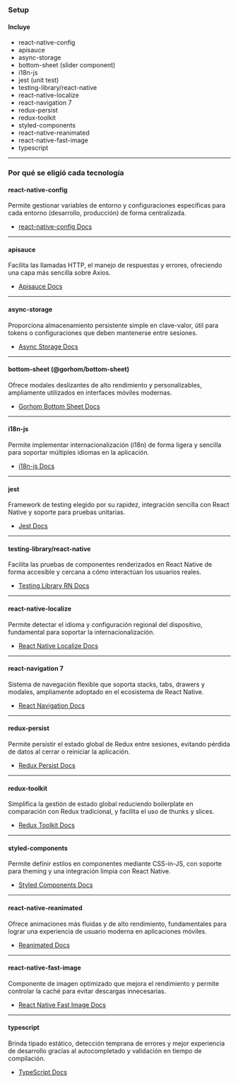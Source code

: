 ### Setup

#### Incluye

- react-native-config
- apisauce
- async-storage
- bottom-sheet (slider component)
- i18n-js
- jest (unit test)
- testing-library/react-native
- react-native-localize
- react-navigation 7
- redux-persist
- redux-toolkit
- styled-components
- react-native-reanimated
- react-native-fast-image
- typescript

---

### Por qué se eligió cada tecnología

#### react-native-config
Permite gestionar variables de entorno y configuraciones específicas para cada entorno (desarrollo, producción) de forma centralizada.

- [react-native-config Docs](https://github.com/luggit/react-native-config)

---

#### apisauce
Facilita las llamadas HTTP, el manejo de respuestas y errores, ofreciendo una capa más sencilla sobre Axios.

- [Apisauce Docs](https://github.com/infinitered/apisauce)

---

#### async-storage
Proporciona almacenamiento persistente simple en clave-valor, útil para tokens o configuraciones que deben mantenerse entre sesiones.

- [Async Storage Docs](https://react-native-async-storage.github.io/async-storage/)

---

#### bottom-sheet (@gorhom/bottom-sheet)
Ofrece modales deslizantes de alto rendimiento y personalizables, ampliamente utilizados en interfaces móviles modernas.

- [Gorhom Bottom Sheet Docs](https://gorhom.github.io/react-native-bottom-sheet/)

---

#### i18n-js
Permite implementar internacionalización (i18n) de forma ligera y sencilla para soportar múltiples idiomas en la aplicación.

- [i18n-js Docs](https://github.com/fnando/i18n-js)

---

#### jest
Framework de testing elegido por su rapidez, integración sencilla con React Native y soporte para pruebas unitarias.

- [Jest Docs](https://jestjs.io/docs/getting-started)

---

#### testing-library/react-native
Facilita las pruebas de componentes renderizados en React Native de forma accesible y cercana a cómo interactúan los usuarios reales.

- [Testing Library RN Docs](https://testing-library.com/docs/react-native-testing-library/intro/)

---

#### react-native-localize
Permite detectar el idioma y configuración regional del dispositivo, fundamental para soportar la internacionalización.

- [React Native Localize Docs](https://github.com/zoontek/react-native-localize)

---

#### react-navigation 7
Sistema de navegación flexible que soporta stacks, tabs, drawers y modales, ampliamente adoptado en el ecosistema de React Native.

- [React Navigation Docs](https://reactnavigation.org/docs/getting-started)

---

#### redux-persist
Permite persistir el estado global de Redux entre sesiones, evitando pérdida de datos al cerrar o reiniciar la aplicación.

- [Redux Persist Docs](https://github.com/rt2zz/redux-persist)

---

#### redux-toolkit
Simplifica la gestión de estado global reduciendo boilerplate en comparación con Redux tradicional, y facilita el uso de thunks y slices.

- [Redux Toolkit Docs](https://redux-toolkit.js.org/introduction/getting-started)

---

#### styled-components
Permite definir estilos en componentes mediante CSS-in-JS, con soporte para theming y una integración limpia con React Native.

- [Styled Components Docs](https://styled-components.com/docs/basics#react-native)

---

#### react-native-reanimated
Ofrece animaciones más fluidas y de alto rendimiento, fundamentales para lograr una experiencia de usuario moderna en aplicaciones móviles.

- [Reanimated Docs](https://docs.swmansion.com/react-native-reanimated/)

---

#### react-native-fast-image
Componente de imagen optimizado que mejora el rendimiento y permite controlar la caché para evitar descargas innecesarias.

- [React Native Fast Image Docs](https://github.com/DylanVann/react-native-fast-image)

---

#### typescript
Brinda tipado estático, detección temprana de errores y mejor experiencia de desarrollo gracias al autocompletado y validación en tiempo de compilación.

- [TypeScript Docs](https://www.typescriptlang.org/docs/)
